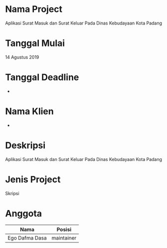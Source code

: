 # Nama Project
Aplikasi Surat Masuk dan Surat Keluar Pada Dinas Kebudayaan Kota Padang

# Tanggal Mulai
14 Agustus 2019

# Tanggal Deadline
-

# Nama Klien
-

# Deskripsi
Aplikasi Surat Masuk dan Surat Keluar Pada Dinas Kebudayaan Kota Padang

# Jenis Project 
Skripsi

# Anggota 
| Nama | Posisi |
| ------ | ------ |
| Ego Dafma Dasa | maintainer |
